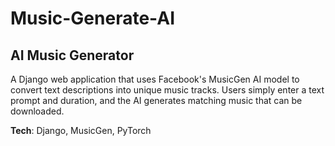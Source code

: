 # Music-Generate-AI

## AI Music Generator

A Django web application that uses Facebook's MusicGen AI model to convert text descriptions into unique music tracks. Users simply enter a text prompt and duration, and the AI generates matching music that can be downloaded.

**Tech**: Django, MusicGen, PyTorch
